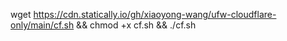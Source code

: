 wget https://cdn.statically.io/gh/xiaoyong-wang/ufw-cloudflare-only/main/cf.sh && chmod +x cf.sh && ./cf.sh
